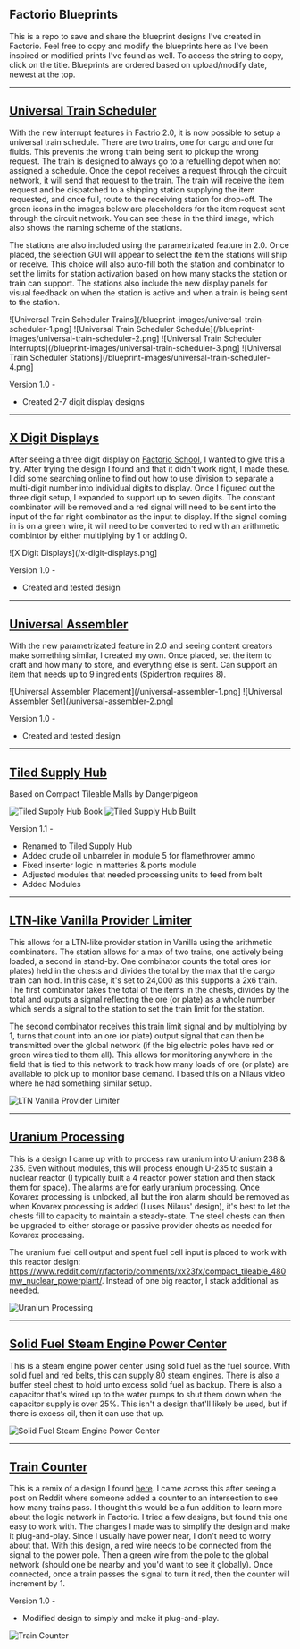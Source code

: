 ## Factorio Blueprints

This is a repo to save and share the blueprint designs I've created in Factorio.  Feel free to copy and modify the blueprints here as I've been inspired or modified prints I've found as well. To access the string to copy, click on the title. Blueprints are ordered based on upload/modify date, newest at the top.

--------------------

## [Universal Train Scheduler](/universal-train-schedule)

With the new interrupt features in Factrio 2.0, it is now possible to setup a universal train schedule. There are two trains, one for cargo and one for fluids. This prevents the wrong train being sent to pickup the wrong request. The train is designed to always go to a refuelling depot when not assigned a schedule. Once the depot receives a request through the circuit network, it will send that request to the train. The train will receive the item request and be dispatched to a shipping station supplying the item requested, and once full, route to the receiving station for drop-off.  The green icons in the images below are placeholders for the item request sent through the circuit network. You can see these in the third image, which also shows the naming scheme of the stations.

The stations are also included using the parametrizated feature in 2.0. Once placed, the selection GUI will appear to select the item the stations will ship or receive. This choice will also auto-fill both the station and combinator to set the limits for station activation based on how many stacks the station or train can support. The stations also include the new display panels for visual feedback on when the station is active and when a train is being sent to the station.

![Universal Train Scheduler Trains](/blueprint-images/universal-train-scheduler-1.png]
![Universal Train Scheduler Schedule](/blueprint-images/universal-train-scheduler-2.png]
![Universal Train Scheduler Interrupts](/blueprint-images/universal-train-scheduler-3.png]
![Universal Train Scheduler Stations](/blueprint-images/universal-train-scheduler-4.png]

Version 1.0 -
* Created 2-7 digit display designs

--------------------

## [X Digit Displays](/x-digit-displays)

After seeing a three digit display on [Factorio School](https://www.factorio.school/), I wanted to give this a try. After trying the design I found and that it didn't work right, I made these. I did some searching online to find out how to use division to separate a multi-digit number into individual digits to display. Once I figured out the three digit setup, I expanded to support up to seven digits. The constant combinator will be removed and a red signal will need to be sent into the input of the far right combinator as the input to display.  If the signal coming in is on a green wire, it will need to be converted to red with an arithmetic combintor by either multiplying by 1 or adding 0.

![X Digit Displays](/x-digit-displays.png]

Version 1.0 - 
* Created and tested design

--------------------

## [Universal Assembler](/universal-assembler)

With the new parametrizated feature in 2.0 and seeing content creators make something similar, I created my own. Once placed, set the item to craft and how many to store, and everything else is sent. Can support an item that needs up to 9 ingredients (Spidertron requires 8).

![Universal Assembler Placement](/universal-assembler-1.png]
![Universal Assembler Set](/universal-assembler-2.png]

Version 1.0 - 
* Created and tested design

--------------------
## [Tiled Supply Hub](/tiled-supply-hub)

Based on Compact Tileable Malls by Dangerpigeon

![Tiled Supply Hub Book](/blueprint-images/tiled-supply-hub.png)
![Tiled Supply Hub Built](/blueprint-images/tiled-supply-hub-built.png)

Version 1.1 - 
* Renamed to Tiled Supply Hub
* Added crude oil unbarreler in module 5 for flamethrower ammo
* Fixed inserter logic in matteries & ports module
* Adjusted modules that needed processing units to feed from belt
* Added Modules

--------------------

## [LTN-like Vanilla Provider Limiter](/ltn-vanilla-provider-limiter)

This allows for a LTN-like provider station in Vanilla using the arithmetic combinators.  The station allows for a max of two trains, one actively being loaded, a second in stand-by.  One combinator counts the total ores (or plates) held in the chests and divides the total by the max that the cargo train can hold.  In this case, it's set to 24,000 as this supports a 2x6 train.  The first combinator takes the total of the items in the chests, divides by the total and outputs a signal reflecting the ore (or plate) as a whole number which sends a signal to the station to set the train limit for the station.

The second combinator receives this train limit signal and by multiplying by 1, turns that count into an ore (or plate) output signal that can then be transmitted over the global network (if the big electric poles have red or green wires tied to them all).  This allows for monitoring anywhere in the field that is tied to this network to track how many loads of ore (or plate) are available to pick up to monitor base demand.  I based this on a Nilaus video where he had something similar setup.

![LTN Vanilla Provider Limiter](/blueprint-images/train-count-2.png)

--------------------


## [Uranium Processing](/uranium-processing)

This is a design I came up with to process raw uranium into Uranium 238 & 235.  Even without modules, this will process enough U-235 to sustain a nuclear reactor (I typically built a 4 reactor power station and then stack them for space).  The alarms are for early uranium processing.  Once Kovarex processing is unlocked, all but the iron alarm should be removed as when Kovarex processing is added (I uses Nilaus' design), it's best to let the chests fill to capacity to maintain a steady-state.  The steel chests can then be upgraded to either storage or passive provider chests as needed for Kovarex processing.

The uranium fuel cell output and spent fuel cell input is placed to work with this reactor design: https://www.reddit.com/r/factorio/comments/xx23fx/compact_tileable_480mw_nuclear_powerplant/.  Instead of one big reactor, I stack additional as needed.

![Uranium Processing](/blueprint-images/uranium-processing.png)

--------------------

## [Solid Fuel Steam Engine Power Center](/solid-fuel-power-center)

This is a steam engine power center using solid fuel as the fuel source.  With solid fuel and red belts, this can supply 80 steam engines.  There is also a buffer steel chest to hold unto excess solid fuel as backup.  There is also a capacitor that's wired up to the water pumps to shut them down when the capacitor supply is over 25%.  This isn't a design that'll likely be used, but if there is excess oil, then it can use that up.

![Solid Fuel Steam Engine Power Center](/blueprint-images/solid-fuel-power-center.png)

--------------------

## [Train Counter](/train-counter)

This is a remix of a design I found [here](https://forums.factorio.com/viewtopic.php?p=546303#p546303).  I came across this after seeing a post on Reddit where someone added a counter to an intersection to see how many trains pass.  I thought this would be a fun addition to learn more about the logic network in Factorio.  I tried a few designs, but found this one easy to work with.  The changes I made was to simplify the design and make it plug-and-play.  Since I usually have power near, I don't need to worry about that.  With this design, a red wire needs to be connected from the signal to the power pole.  Then a green wire from the pole to the global network (should one be nearby and you'd want to see it globally).  Once connected, once a train passes the signal to turn it red, then the counter will increment by 1.

Version 1.0 -
* Modified design to simply and make it plug-and-play.

![Train Counter](/blueprint-images/train-counter.png)
